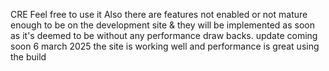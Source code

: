 
CRE
Feel free to use it
Also there are features not enabled or not mature enough to be on the development site & they will be implemented as soon as it's deemed to be without any performance draw backs. update coming soon
6 march 2025 the site is working well and performance is great using the build 

